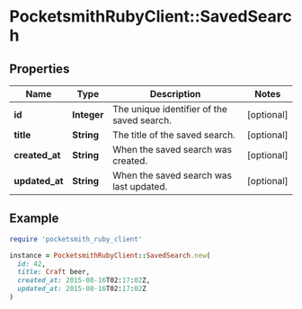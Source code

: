 # PocketsmithRubyClient::SavedSearch

## Properties

| Name | Type | Description | Notes |
| ---- | ---- | ----------- | ----- |
| **id** | **Integer** | The unique identifier of the saved search. | [optional] |
| **title** | **String** | The title of the saved search. | [optional] |
| **created_at** | **String** | When the saved search was created. | [optional] |
| **updated_at** | **String** | When the saved search was last updated. | [optional] |

## Example

```ruby
require 'pocketsmith_ruby_client'

instance = PocketsmithRubyClient::SavedSearch.new(
  id: 42,
  title: Craft beer,
  created_at: 2015-08-16T02:17:02Z,
  updated_at: 2015-08-16T02:17:02Z
)
```

